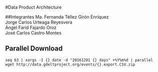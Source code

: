 #Data Product Architecture

##Integrantes
Ma. Fernanda Téllez Girón Enríquez  
Jorge Carlos Urteaga Reyesvera  
Ángel Farid Fajardo Oroz  
José Carlos Castro Montes  

## Parallel Download
	
	seq 63 | xargs -I {} date -d "20161201 {} days" +%Y%m%d | parallel wget http://data.gdeltproject.org/events/{}.export.CSV.zip
